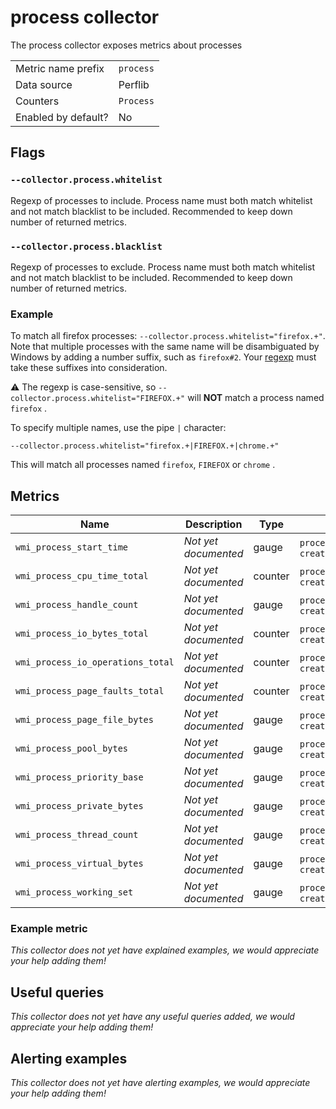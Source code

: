 # process collector

The process collector exposes metrics about processes

|||
-|-
Metric name prefix  | `process`
Data source         | Perflib
Counters            | `Process`
Enabled by default? | No

## Flags

### `--collector.process.whitelist`

Regexp of processes to include. Process name must both match whitelist and not
match blacklist to be included. Recommended to keep down number of returned
metrics.

### `--collector.process.blacklist`

Regexp of processes to exclude. Process name must both match whitelist and not
match blacklist to be included. Recommended to keep down number of returned
metrics.

### Example
To match all firefox processes: `--collector.process.whitelist="firefox.+"`.
Note that multiple processes with the same name will be disambiguated by
Windows by adding a number suffix, such as `firefox#2`. Your [regexp](https://en.wikipedia.org/wiki/Regular_expression) must take
these suffixes into consideration.

:warning: The regexp is case-sensitive, so `--collector.process.whitelist="FIREFOX.+"` will **NOT** match a process named `firefox` . 

To specify multiple names, use the pipe `|` character:
```
--collector.process.whitelist="firefox.+|FIREFOX.+|chrome.+"
```
This will match all processes named `firefox`, `FIREFOX` or `chrome` .

## Metrics

Name | Description | Type | Labels
-----|-------------|------|-------
`wmi_process_start_time` | _Not yet documented_ | gauge | `process`, `process_id`, `creating_process_id`
`wmi_process_cpu_time_total` | _Not yet documented_ | counter | `process`, `process_id`, `creating_process_id`
`wmi_process_handle_count` | _Not yet documented_ | gauge | `process`, `process_id`, `creating_process_id`
`wmi_process_io_bytes_total` | _Not yet documented_ | counter | `process`, `process_id`, `creating_process_id`
`wmi_process_io_operations_total` | _Not yet documented_ | counter | `process`, `process_id`, `creating_process_id`
`wmi_process_page_faults_total` | _Not yet documented_ | counter | `process`, `process_id`, `creating_process_id`
`wmi_process_page_file_bytes` | _Not yet documented_ | gauge | `process`, `process_id`, `creating_process_id`
`wmi_process_pool_bytes` | _Not yet documented_ | gauge | `process`, `process_id`, `creating_process_id`
`wmi_process_priority_base` | _Not yet documented_ | gauge | `process`, `process_id`, `creating_process_id`
`wmi_process_private_bytes` | _Not yet documented_ | gauge | `process`, `process_id`, `creating_process_id`
`wmi_process_thread_count` | _Not yet documented_ | gauge | `process`, `process_id`, `creating_process_id`
`wmi_process_virtual_bytes` | _Not yet documented_ | gauge | `process`, `process_id`, `creating_process_id`
`wmi_process_working_set` | _Not yet documented_ | gauge | `process`, `process_id`, `creating_process_id`

### Example metric
_This collector does not yet have explained examples, we would appreciate your help adding them!_

## Useful queries
_This collector does not yet have any useful queries added, we would appreciate your help adding them!_

## Alerting examples
_This collector does not yet have alerting examples, we would appreciate your help adding them!_
